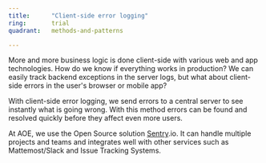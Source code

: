 ```yaml
---
title:      "Client-side error logging"
ring:       trial
quadrant:   methods-and-patterns

---
```


More and more business logic is done client-side with various web and app technologies. How do we know if everything works in production? We can easily track backend exceptions in the server logs, but what about client-side errors in the user's browser or mobile app?

With client-side error logging, we send errors to a central server to see instantly what is going wrong. With this method errors can be found and resolved quickly before they affect even more users.

At AOE, we use the Open Source solution [Sentry](https://sentry.io/welcome/).io. It can handle multiple projects and teams and integrates well with other services such as Mattemost/Slack and Issue Tracking Systems.
